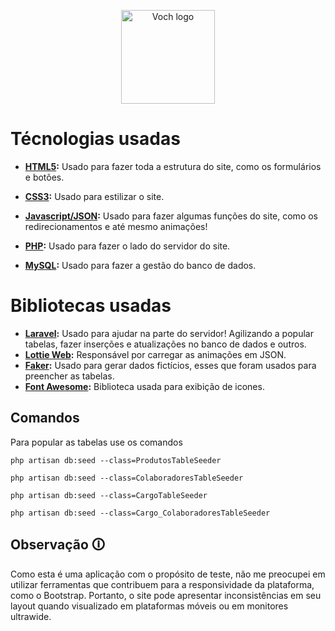 <p align="center"><a href="https://laravel.com" target="_blank"><img src="https://vochtech.com.br/img/icon-voch.svg" width="150" alt="Voch logo"></a></p>


# Técnologias usadas

- **[HTML5](https://kenzie.com.br/blog/html5/#:~:text=HTML5%20%C3%A9%20a%20quinta%20e,%2C%20%C3%A1udio%2C%20v%C3%ADdeos%20e%20etc.):** Usado para fazer toda a estrutura do site, como os formulários e botões.


- **[CSS3](https://kenzie.com.br/blog/css3/):** Usado para estilizar o site.
- **[Javascript/JSON](https://developer.mozilla.org/pt-BR/docs/Web/JavaScript):** Usado para fazer algumas funções do site, como os redirecionamentos e até mesmo animações!
- **[PHP](https://www.php.net/):** Usado para fazer o lado do servidor do site.
- **[MySQL](https://www.php.net/):** Usado para fazer a gestão do banco de dados.

# Bibliotecas usadas

- **[Laravel](https://laravel.com/):** Usado para ajudar na parte do servidor! Agilizando a popular tabelas, fazer inserções e atualizações no banco de dados e outros.
- **[Lottie Web](https://github.com/airbnb/lottie-web):** Responsável por carregar as animações em JSON.
- **[Faker](https://github.com/fzaninotto/Faker):** Usado para gerar dados fictícios, esses que foram usados para preencher as tabelas.
- **[Font Awesome](https://fontawesome.com/):** Biblioteca usada para exibição de icones.

## Comandos

Para popular as tabelas use os comandos 


```
php artisan db:seed --class=ProdutosTableSeeder

php artisan db:seed --class=ColaboradoresTableSeeder

php artisan db:seed --class=CargoTableSeeder

php artisan db:seed --class=Cargo_ColaboradoresTableSeeder
```


## Observação 🛈

Como esta é uma aplicação com o propósito de teste, não me preocupei em utilizar ferramentas que contribuem para a responsividade da plataforma, como o Bootstrap. Portanto, o site pode apresentar inconsistências em seu layout quando visualizado em plataformas móveis ou em monitores ultrawide.


